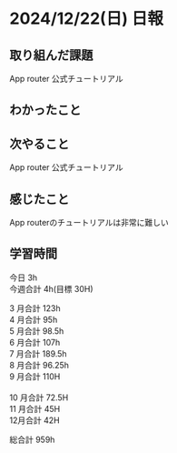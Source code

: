 # 2024/12/22(日) 日報

## 取り組んだ課題
App router 公式チュートリアル　

## わかったこと


## 次やること
App router 公式チュートリアル　

## 感じたこと
App routerのチュートリアルは非常に難しい


## 学習時間

今日 3h
<br />
今週合計 4h(目標 30H)
<br />

3 月合計 123h
<br />
4 月合計 95h
<br />
5 月合計 98.5h
<br />
6 月合計 107h
<br />
7 月合計 189.5h
<br />
8 月合計 96.25h
<br />
9 月合計 110H
<br />
<br />
10 月合計 72.5H
<br />
11 月合計 45H
<br />
12月合計 42H

総合計 959h
